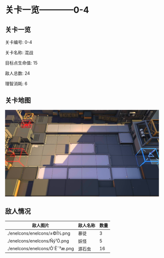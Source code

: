 # 关卡一览————0-4


## 关卡一览

关卡编号: 0-4

关卡名称: 混战

目标点生命值: 15

敌人总数: 24

理智消耗: 6


## 关卡地图
![0-4](./oprMap/0-4.png)

## 敌人情况

| 敌人图片 | 敌人名称 | 数量  |
|---------|-----|-----|
| ./eneIcons/eneIcons/±©Í½.png| 暴徒  |   3  |
| ./eneIcons/eneIcons/Ñý¹Ö.png| 妖怪  |   5  |
| ./eneIcons/eneIcons/Ô´Ê¯³æ.png| 源石虫  |   16  |
